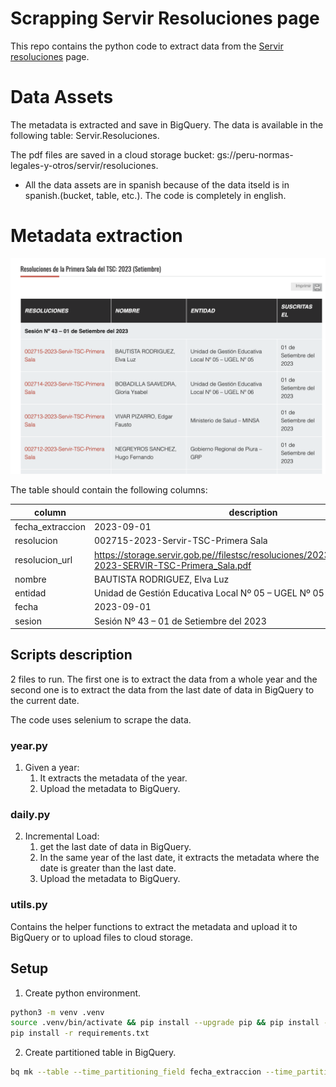# Scrapping Servir Resoluciones page

This repo contains the python code to extract data from the [Servir resoluciones](https://www.servir.gob.pe/tribunal-sc/resoluciones-de-salas/) page. 

# Data Assets

The metadata is extracted and save in BigQuery. The data is available in the following table: Servir.Resoluciones.

The pdf files are saved in a cloud storage bucket: gs://peru-normas-legales-y-otros/servir/resoluciones.

* All the data assets are in spanish because of the data itseld is in spanish.(bucket, table, etc.). The code is completely in english.

# Metadata extraction

![metadata](metadata.png)

The table should contain the following columns:

column | description
--- | ---
fecha_extraccion | 2023-09-01
resolucion | 002715-2023-Servir-TSC-Primera Sala
resolucion_url | https://storage.servir.gob.pe//filestsc/resoluciones/2023/Sala1/Res_02715-2023-SERVIR-TSC-Primera_Sala.pdf
nombre | BAUTISTA RODRIGUEZ, Elva Luz
entidad | Unidad de Gestión Educativa Local Nº 05 – UGEL Nº 05
fecha | 2023-09-01
sesion | Sesión Nº 43 – 01 de Setiembre del 2023


## Scripts description

2 files to run. The first one is to extract the data from a whole year and the second one is to extract the data from the last date of data in BigQuery to the current date.

The code uses selenium to scrape the data.

### year.py

1. Given a year:
    1. It extracts the metadata of the year.
    2. Upload the metadata to BigQuery.

### daily.py

2. Incremental Load:
    1. get the last date of data in BigQuery.
    2. In the same year of the last date, it extracts the metadata where the date is greater than the last date.
    3. Upload the metadata to BigQuery.    

### utils.py

Contains the helper functions to extract the metadata and upload it to BigQuery or to upload files to cloud storage.

## Setup

1. Create python environment.

```bash
python3 -m venv .venv
source .venv/bin/activate && pip install --upgrade pip && pip install --upgrade setuptools
pip install -r requirements.txt
```

2. Create partitioned table in BigQuery.

```bash
bq mk --table --time_partitioning_field fecha_extraccion --time_partitioning_type MONTH --schema resoluciones.json Servir.Resoluciones
```
